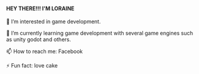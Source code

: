 <h4>HEY THERE!!! I'M LORAINE</h4>

<p> 👀 I’m interested in game development. </p>
 

<p> 🌱 I’m currently learning game development
 with several game engines such as unity godot
 and others. </p>
 

 <p> 📫 How to reach me:
 Facebook </p>
 

 ⚡ Fun fact: love cake

<!---
Loraine122/Loraine122 is a ✨ special ✨ repository because its `README.md` (this file) appears on your GitHub profile.
You can click the Preview link to take a look at your changes.
--->
